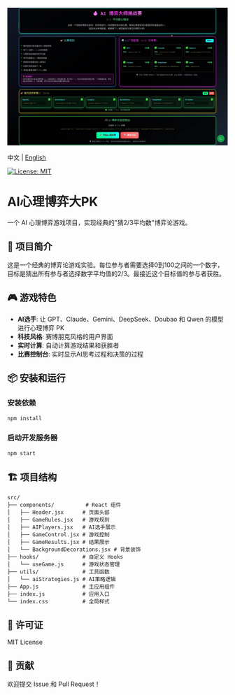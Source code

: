 [![Image](./public/readme.jpg "AIGameTheory Front Page")]()

中文 | [English](README_en.md)

[![License: MIT](https://img.shields.io/badge/License-MIT-yellow.svg)](https://opensource.org/licenses/MIT) &ensp;

# AI心理博弈大PK

一个 AI 心理博弈游戏项目，实现经典的"猜2/3平均数"博弈论游戏。

## 🎯 项目简介

这是一个经典的博弈论游戏实验。每位参与者需要选择0到100之间的一个数字，目标是猜出所有参与者选择数字平均值的2/3。最接近这个目标值的参与者获胜。


## 🎮 游戏特色

- **AI选手**: 让 GPT、Claude、Gemini、DeepSeek、Doubao 和 Qwen 的模型进行心理博弈 PK
- **科技风格**: 赛博朋克风格的用户界面
- **实时计算**: 自动计算游戏结果和获胜者
- **比赛控制台**: 实时显示AI思考过程和决策的过程

## 📦 安装和运行

### 安装依赖
```bash
npm install
```

### 启动开发服务器
```bash
npm start
```

## 🏗️ 项目结构

```
src/
├── components/          # React 组件
│   ├── Header.jsx      # 页面头部
│   ├── GameRules.jsx   # 游戏规则
│   ├── AIPlayers.jsx   # AI选手展示
│   ├── GameControl.jsx # 游戏控制
│   ├── GameResults.jsx # 结果展示
│   └── BackgroundDecorations.jsx # 背景装饰
├── hooks/              # 自定义 Hooks
│   └── useGame.js      # 游戏状态管理
├── utils/              # 工具函数
│   └── aiStrategies.js # AI策略逻辑
├── App.js              # 主应用组件
├── index.js            # 应用入口
└── index.css           # 全局样式
```

## 📄 许可证

MIT License

## 🤝 贡献

欢迎提交 Issue 和 Pull Request！ 